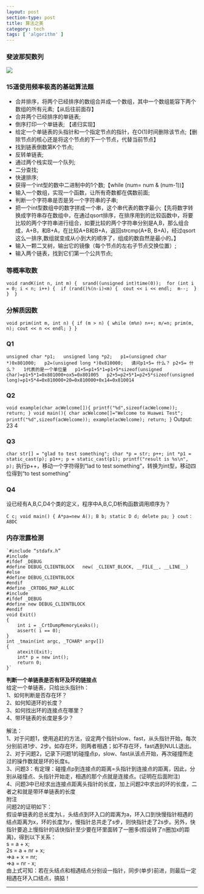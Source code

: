 ```yaml
---
layout: post
section-type: post
title: 算法之美
category: tech
tags: [ 'algorithm' ]
---
```


### 斐波那契数列
![](http://www.opendrive.com/files/MzdfNDIyM19pUDJaVF85MDJm/斐波那契数列.jpg)

### 15道使用频率极高的基础算法题
- 合并排序，将两个已经排序的数组合并成一个数组，其中一个数组能容下两个数组的所有元素;【从后往前面存】
- 合并两个已经排序的单链表;
- 倒序打印一个单链表; 【递归实现】
- 给定一个单链表的头指针和一个指定节点的指针，在O(1)时间删除该节点;【删除节点的核心还是将这个节点的下一个节点，代替当前节点】
- 找到链表倒数第K个节点;
- 反转单链表;
- 通过两个栈实现一个队列;
- 二分查找;
- 快速排序;
- 获得一个int型的数中二进制中的1个数;【while (num= num & (num-1))】
- 输入一个数组，实现一个函数，让所有奇数都在偶数前面;
- 判断一个字符串是否是另一个字符串的子串;
- 把一个int型数组中的数字拼成一个串，这个串代表的数字最小;【先将数字转换成字符串存在数组中，在通过qsort排序，在排序用到的比较函数中，将要比较的两个字符串进行组合，如要比较的两个字符串分别是A,B，那么组合成，A+B，和B+A，在比较A+B和B+A，返回strcmp(A+B, B+A)，经过qsort这么一排序,数组就变成从小到大的顺序了，组成的数自然是最小的。】
- 输入一颗二叉树，输出它的镜像（每个节点的左右子节点交换位置）;
- 输入两个链表，找到它们第一个公共节点;

### 等概率取数

`void randK(int n, int m)
{ 
    srand((unsigned int)time(0)); 
    for (int i = 0; i < n; i++) { 
        if (rand()%(n-i)<m) { 
            cout << i << endl; 
            m--; 
        } 
     } 
}`

### 分解质因数

`void prim(int m, int n)
 {
     if (m > n)
     {
         while (m%n) n++;
         m/=n;
         prim(m, n);
         cout << n << endl;
     }
 }`

### Q1

`unsigned char *p1;  
unsigned long *p2;  
p1=(unsigned char *)0x801000;  
p2=(unsigned long *)0x810000;  
请问p1+5= 什么？ p2+5= 什么？  
1代表的是一个单位量  
p1+5=p1+5*1=p1+5*sizeof(unsigned char)=p1+5*1=0x801000+ox5=0x801005  
p2+5=p2+5*1=p2+5*sizeof(unsigned long)=p1+5*4=0x810000+20=0x810000+0x14=0x810014`

### Q2

`void example(char acWelcome[]){
    printf("%d",sizeof(acWelcome));
    return;
}
void main(){
    char acWelcome[]="Welcome to Huawei Test";
printf("%d",sizeof(acWelcome));
    example(acWelcome);
    return;
}` 
Output: 23 4

### Q3

`char str[] = "glad to test something";
char *p = str;
p++;
int *p1 = static_cast(p);
p1++;
p = static_cast(p1);
printf("result is %s\n", p);`
执行p++，移动一个字符得到“lad to test something”，转换为int型，移动四位得到“to test something”

### Q4

设已经有A,B,C,D4个类的定义，程序中A,B,C,D析构函数调用顺序为？

`C c;
void main()
{
    A*pa=new A();
    B b;
    static D d;
    delete pa;
}
cout：ABDC`


### 内存泄露检测
	`#include “stdafx.h”
	#include 
	#ifdef _DEBUG
	#define DEBUG_CLIENTBLOCK   new( _CLIENT_BLOCK, __FILE__, __LINE__)
	#else
	#define DEBUG_CLIENTBLOCK
	#endif
	#define _CRTDBG_MAP_ALLOC
	#include 
	#ifdef _DEBUG
	#define new DEBUG_CLIENTBLOCK
	#endif
	void Exit()
	{
	    int i = _CrtDumpMemoryLeaks();
	    assert( i == 0);
	}
	int _tmain(int argc, _TCHAR* argv[])
	{
	    atexit(Exit);
	    int* p = new int();
	    return 0;
	}`

**判断一个单链表是否有环及环的链接点**  
给定一个单链表，只给出头指针h：  
1、如何判断是否存在环？  
2、如何知道环的长度？  
3、如何找出环的连接点在哪里？  
4、带环链表的长度是多少？  

解法：  
1、对于问题1，使用追赶的方法，设定两个指针slow、fast，从头指针开始，每次分别前进1步、2步。如存在环，则两者相遇；如不存在环，fast遇到NULL退出。  
2、对于问题2，记录下问题1的碰撞点p，slow、fast从该点开始，再次碰撞所走过的操作数就是环的长度s。  
3、问题3：有定理：碰撞点p到连接点的距离=头指针到连接点的距离，因此，分别从碰撞点、头指针开始走，相遇的那个点就是连接点。(证明在后面附注)  
4、问题3中已经求出连接点距离头指针的长度，加上问题2中求出的环的长度，二者之和就是带环单链表的长度  
附注  
问题2的证明如下：  
假设单链表的总长度为L，头结点到环入口的距离为a，环入口到快慢指针相遇的结点距离为x，环的长度为r，慢指针总共走了s步，则快指针走了2s步。另外，快指针要追上慢指针的话快指针至少要在环里面转了一圈多(假设转了n圈加x的距离)，得到以下关系：  
    s = a + x;  
    2s = a + nr + x;  
    =>a + x = nr;  
    =>a = nr - x;  
由上式可知：若在头结点和相遇结点分别设一指针，同步(单步)前进，则最后一定相遇在环入口结点，搞掂！

----------
